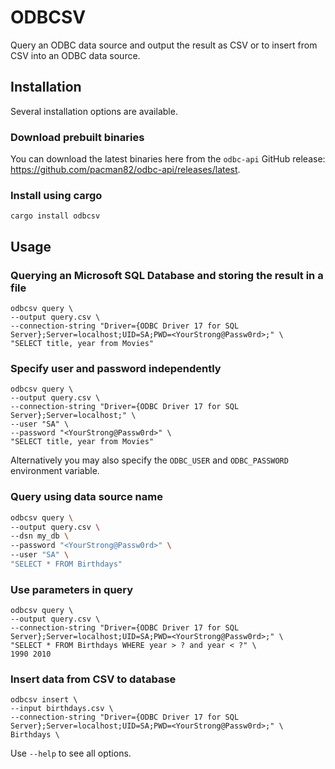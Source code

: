 # ODBCSV

Query an ODBC data source and output the result as CSV or to insert from CSV into an ODBC data source.

## Installation

Several installation options are available.

### Download prebuilt binaries

You can download the latest binaries here from the `odbc-api` GitHub release: <https://github.com/pacman82/odbc-api/releases/latest>.

### Install using cargo

```shell
cargo install odbcsv
```

## Usage

### Querying an Microsoft SQL Database and storing the result in a file

```shell
odbcsv query \
--output query.csv \
--connection-string "Driver={ODBC Driver 17 for SQL Server};Server=localhost;UID=SA;PWD=<YourStrong@Passw0rd>;" \
"SELECT title, year from Movies"
```

### Specify user and password independently

```shell
odbcsv query \
--output query.csv \
--connection-string "Driver={ODBC Driver 17 for SQL Server};Server=localhost;" \
--user "SA" \
--password "<YourStrong@Passw0rd>" \
"SELECT title, year from Movies"
```

Alternatively you may also specify the `ODBC_USER` and `ODBC_PASSWORD` environment variable.

### Query using data source name

```bash
odbcsv query \
--output query.csv \
--dsn my_db \
--password "<YourStrong@Passw0rd>" \
--user "SA" \
"SELECT * FROM Birthdays"
```

### Use parameters in query

```shell
odbcsv query \
--output query.csv \
--connection-string "Driver={ODBC Driver 17 for SQL Server};Server=localhost;UID=SA;PWD=<YourStrong@Passw0rd>;" \
"SELECT * FROM Birthdays WHERE year > ? and year < ?" \
1990 2010
```

### Insert data from CSV to database

```shell
odbcsv insert \
--input birthdays.csv \
--connection-string "Driver={ODBC Driver 17 for SQL Server};Server=localhost;UID=SA;PWD=<YourStrong@Passw0rd>;" \
Birthdays \
```

Use `--help` to see all options.
